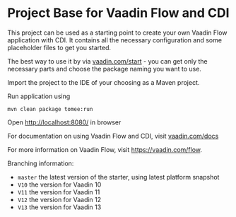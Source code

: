 # Project Base for Vaadin Flow and CDI

This project can be used as a starting point to create your own Vaadin Flow application with CDI.
It contains all the necessary configuration and some placeholder files to get you started.

The best way to use it by via [vaadin.com/start](https://vaadin.com/start) - you can get only the necessary parts and choose the package naming you want to use.

Import the project to the IDE of your choosing as a Maven project. 

Run application using
```
mvn clean package tomee:run
```

Open [http://localhost:8080/](http://localhost:8080/) in browser


For documentation on using Vaadin Flow and CDI, visit [vaadin.com/docs](https://vaadin.com/docs/v10/flow/cdi/tutorial-cdi-basic.html)

For more information on Vaadin Flow, visit https://vaadin.com/flow.

Branching information:
* `master` the latest version of the starter, using latest platform snapshot
* `V10` the version for Vaadin 10
* `V11` the version for Vaadin 11
* `V12` the version for Vaadin 12
* `V13` the version for Vaadin 13
